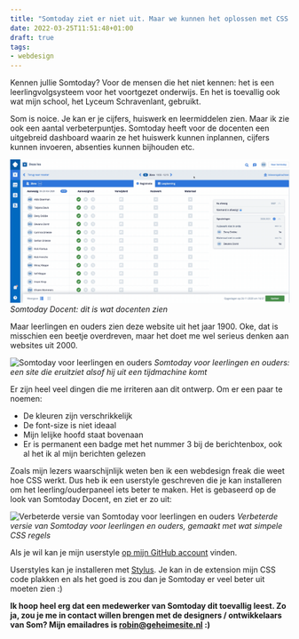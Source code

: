 ```yaml
---
title: "Somtoday ziet er niet uit. Maar we kunnen het oplossen met CSS."
date: 2022-03-25T11:51:48+01:00
draft: true
tags: 
- webdesign
---
```


Kennen jullie Somtoday? Voor de mensen die het niet kennen: het is een leerlingvolgsysteem voor het voortgezet onderwijs. En het is toevallig ook wat mijn school, het Lyceum Schravenlant, gebruikt.

Som is noice. Je kan er je cijfers, huiswerk en leermiddelen zien. Maar ik zie ook een aantal verbeterpuntjes. Somtoday heeft voor de docenten een uitgebreid dashboard waarin ze het huiswerk kunnen inplannen, cijfers kunnen invoeren, absenties kunnen bijhouden etc.

![Somtoday Docent](/images/somtoday-docent.png)
_Somtoday Docent: dit is wat docenten zien_

Maar leerlingen en ouders zien deze website uit het jaar 1900. Oke, dat is misschien een beetje overdreven, maar het doet me wel serieus denken aan websites uit 2000.

![Somtoday voor leerlingen en ouders](https://user-images.githubusercontent.com/60298132/160108610-64e19e60-3be6-47ea-ba25-ae7918243f4d.png)
_Somtoday voor leerlingen en ouders: een site die eruitziet alsof hij uit een tijdmachine komt_

Er zijn heel veel dingen die me irriteren aan dit ontwerp. Om er een paar te noemen:

- De kleuren zijn verschrikkelijk
- De font-size is niet ideaal
- Mijn lelijke hoofd staat bovenaan
- Er is permanent een badge met het nummer 3 bij de berichtenbox, ook al het ik al mijn berichten gelezen

Zoals mijn lezers waarschijnlijk weten ben ik een webdesign freak die weet hoe CSS werkt. Dus heb ik een userstyle geschreven die je kan installeren om het leerling/ouderpaneel iets beter te maken. Het is gebaseerd op de look van Somtoday Docent, en ziet er zo uit:

![Verbeterde versie van Somtoday voor leerlingen en ouders](https://user-images.githubusercontent.com/60298132/160105979-bb93addb-e947-4378-9880-b304e708bee1.png)
_Verbeterde versie van Somtoday voor leerlingen en ouders, gemaakt met wat simpele CSS regels_

Als je wil kan je mijn userstyle [op mijn GitHub account](https://gist.github.com/RobinBoers/c95ea8c4181bcfcd9957bf730effecbb) vinden.

Userstyles kan je installeren met [Stylus](https://addons.mozilla.org/en-US/firefox/addon/styl-us/). Je kan in de extension mijn CSS code plakken en als het goed is zou dan je Somtoday er veel beter uit moeten zien :)

**Ik hoop heel erg dat een medewerker van Somtoday dit toevallig leest. Zo ja, zou je me in contact willen brengen met de designers / ontwikkelaars van Som? Mijn emailadres is [robin@geheimesite.nl](mailto:robin@geheimesite.nl) :)**
